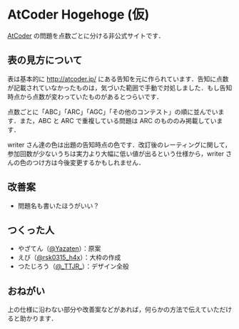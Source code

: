 # AtCoder Hogehoge (仮)

[AtCoder](https://atcoder.jp/) の問題を点数ごとに分ける非公式サイトです．

## 表の見方について
表は基本的に http://atcoder.jp/ にある告知を元に作られています．告知に点数が記載されていなかったものは，気づいた範囲で手動で対処しました．もし告知時点から点数が変わっていたものがあるとつらいです．

点数ごとに「ABC」「ARC」「AGC」「その他のコンテスト」の順に並んでいます．また，ABC と ARC で重複している問題は ARC のもののみ掲載しています．

writer さん達の色は出題の告知時点の色です．改訂後のレーティングに関して，参加回数が少ないうちは実力より大幅に低い値が出るという仕様から，writer さんの色のつけ方は今後変更するかもしれません．

## 改善案

- 問題名も書いたほうがいい？

## つくった人

- やざてん（[@Yazaten](https://twitter.com/Yazaten)）：原案
- えび（[@rsk0315\_h4x](https://twitter.com/rsk0315_h4x)）：大枠の作成
- つたじろう（[@\_TTJR\_](https://twitter.com/_TTJR_)）：デザイン全般

## おねがい
上の仕様に沿わない部分や改善案などがあれば，何らかの方法で伝えていただけると助かります．

